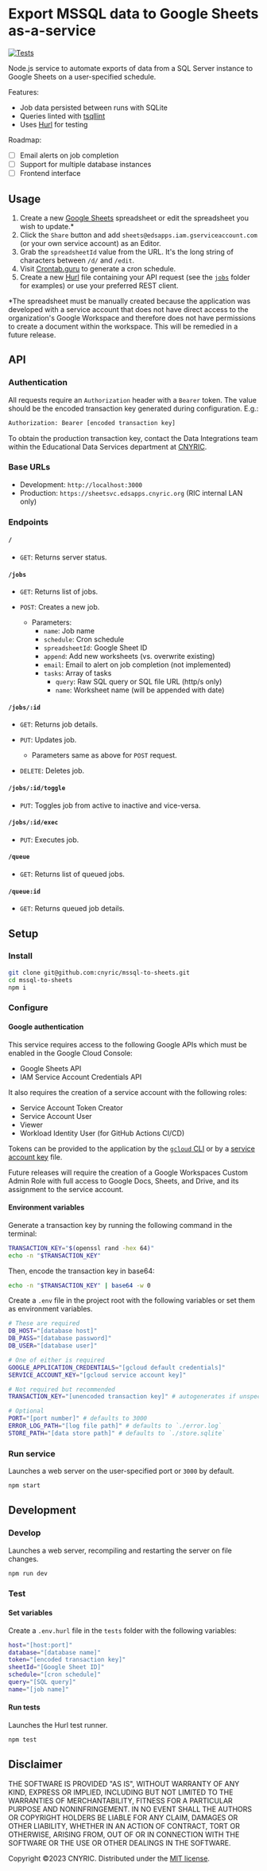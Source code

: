 # Export MSSQL data to Google Sheets as-a-service

[![Tests](https://github.com/cnyric/mssql-to-sheets/actions/workflows/test.yaml/badge.svg)](https://github.com/cnyric/mssql-to-sheets/actions/workflows/test.yaml)

Node.js service to automate exports of data from a SQL Server instance to Google Sheets on a user-specified schedule.

Features:

- Job data persisted between runs with SQLite
- Queries linted with [tsqllint](https://github.com/tsqllint/tsqllint)
- Uses [Hurl](https://hurl.dev/) for testing

Roadmap:

- [ ] Email alerts on job completion
- [ ] Support for multiple database instances
- [ ] Frontend interface

## Usage

1. Create a new [Google Sheets](https://sheets.google.com) spreadsheet or edit the spreadsheet you wish to update.\*
2. Click the `Share` button and add `sheets@edsapps.iam.gserviceaccount.com` (or your own service account) as an Editor.
3. Grab the `spreadsheetId` value from the URL. It's the long string of characters between `/d/` and `/edit`.
4. Visit [Crontab.guru](https://crontab.guru) to generate a cron schedule.
5. Create a new [Hurl](https://hurl.dev/) file containing your API request (see the [`jobs`](https://github.com/cnyric/mssql-to-sheets/tree/main/jobs) folder for examples) or use your preferred REST client.

\*The spreadsheet must be manually created because the application was developed with a service account that does not
have direct access to the organization's Google Workspace and therefore does not have permissions to create a document within the
workspace. This will be remedied in a future release.

## API

### Authentication

All requests require an `Authorization` header with a `Bearer` token. The value should be the encoded transaction key
generated during configuration. E.g.:

```sh
Authorization: Bearer [encoded transaction key]
```

To obtain the production transaction key, contact the Data Integrations team within the Educational Data Services
department at [CNYRIC](https://www.cnyric.org/).

### Base URLs

- Development: `http://localhost:3000`
- Production: `https://sheetsvc.edsapps.cnyric.org` (RIC internal LAN only)

### Endpoints

#### `/`

- `GET`: Returns server status.

#### `/jobs`

- `GET`: Returns list of jobs.
- `POST`: Creates a new job.

  - Parameters:
    - `name`: Job name
    - `schedule`: Cron schedule
    - `spreadsheetId`: Google Sheet ID
    - `append`: Add new worksheets (vs. overwrite existing)
    - `email`: Email to alert on job completion (not implemented)
    - `tasks`: Array of tasks
      - `query`: Raw SQL query or SQL file URL (http/s only)
      - `name`: Worksheet name (will be appended with date)

#### `/jobs/:id`

- `GET`: Returns job details.
- `PUT`: Updates job.

  - Parameters same as above for `POST` request.

- `DELETE`: Deletes job.

#### `/jobs/:id/toggle`

- `PUT`: Toggles job from active to inactive and vice-versa.

#### `/jobs/:id/exec`

- `PUT`: Executes job.

#### `/queue`

- `GET`: Returns list of queued jobs.

#### `/queue:id`

- `GET`: Returns queued job details.

## Setup

### Install

```sh
git clone git@github.com:cnyric/mssql-to-sheets.git
cd mssql-to-sheets
npm i
```

### Configure

#### Google authentication

This service requires access to the following Google APIs which must be enabled in the Google Cloud Console:

- Google Sheets API
- IAM Service Account Credentials API

It also requires the creation of a service account with the following roles:

- Service Account Token Creator
- Service Account User
- Viewer
- Workload Identity User (for GitHub Actions CI/CD)

Tokens can be provided to the application by the [`gcloud` CLI](https://cloud.google.com/sdk/docs/install) or by a [service account key](https://cloud.google.com/iam/docs/keys-create-delete) file.

Future releases will require the creation of a Google Workspaces Custom Admin Role with full access to Google Docs,
Sheets, and Drive, and its assignment to the service account.

#### Environment variables

Generate a transaction key by running the following command in the terminal:

```sh
TRANSACTION_KEY="$(openssl rand -hex 64)"
echo -n "$TRANSACTION_KEY"
```

Then, encode the transaction key in base64:

```sh
echo -n "$TRANSACTION_KEY" | base64 -w 0
```

Create a `.env` file in the project root with the following variables or set them as environment variables.

```sh
# These are required
DB_HOST="[database host]"
DB_PASS="[database password]"
DB_USER="[database user]"

# One of either is required
GOOGLE_APPLICATION_CREDENTIALS="[gcloud default credentials]"
SERVICE_ACCOUNT_KEY="[gcloud service account key]"

# Not required but recommended
TRANSACTION_KEY="[unencoded transaction key]" # autogenerates if unspecified

# Optional
PORT="[port number]" # defaults to 3000
ERROR_LOG_PATH="[log file path]" # defaults to `./error.log`
STORE_PATH="[data store path]" # defaults to `./store.sqlite`
```

### Run service

Launches a web server on the user-specified port or `3000` by default.

```sh
npm start
```

## Development

### Develop

Launches a web server, recompiling and restarting the server on file changes.

```sh
npm run dev
```

### Test

#### Set variables

Create a `.env.hurl` file in the `tests` folder with the following variables:

```sh
host="[host:port]"
database="[database name]"
token="[encoded transaction key]"
sheetId="[Google Sheet ID]"
schedule="[cron schedule]"
query="[SQL query]"
name="[job name]"
```

#### Run tests

Launches the Hurl test runner.

```sh
npm test
```

## Disclaimer

THE SOFTWARE IS PROVIDED "AS IS", WITHOUT WARRANTY OF ANY KIND, EXPRESS OR
IMPLIED, INCLUDING BUT NOT LIMITED TO THE WARRANTIES OF MERCHANTABILITY,
FITNESS FOR A PARTICULAR PURPOSE AND NONINFRINGEMENT. IN NO EVENT SHALL THE
AUTHORS OR COPYRIGHT HOLDERS BE LIABLE FOR ANY CLAIM, DAMAGES OR OTHER
LIABILITY, WHETHER IN AN ACTION OF CONTRACT, TORT OR OTHERWISE, ARISING FROM,
OUT OF OR IN CONNECTION WITH THE SOFTWARE OR THE USE OR OTHER DEALINGS IN THE
SOFTWARE.

Copyright &copy;2023 CNYRIC. Distributed under the [MIT license](https://github.com/cnyric/mssql-to-sheets/blob/main/LICENSE.txt).
